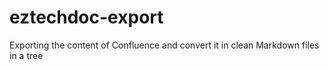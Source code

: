 # eztechdoc-export
Exporting the content of Confluence and convert it in clean Markdown files in a tree

